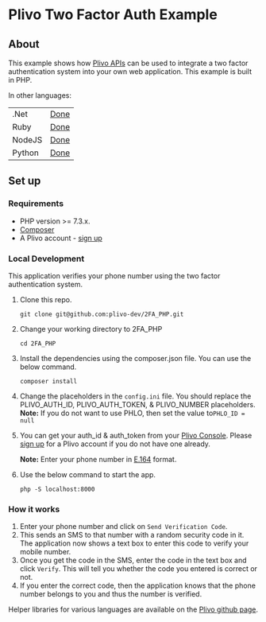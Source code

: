 Plivo Two Factor Auth Example
=======================================

## About

This example shows how [Plivo APIs](http://plivo.com/api) can be used to integrate a two factor authentication system into your own web application. This example is built in PHP.

In other languages:
<table>
   <tr>
      <td>.Net</td>
      <td><a href="https://github.com/plivo/2FA_Csharp">Done</a></td>
   </tr>
   <tr>
      <td>Ruby</td>
      <td><a href="https://github.com/plivo/2FA_SinatraApp">Done</a></td>
   </tr>
   <tr>
      <td>NodeJS</td>
      <td><a href="https://github.com/plivo/2FA_ExpressApp">Done</a></td>
   </tr>
   <tr>
      <td>Python</td>
      <td><a href="https://github.com/plivo/2FA_FlaskApp">Done</a></td>
   </tr>
</table>

## Set up

### Requirements

- PHP version >= 7.3.x.
- [Composer](https://getcomposer.org/)
- A Plivo account - [sign up](https://console.plivo.com/accounts/register/)

### Local Development

This application verifies your phone number using the two factor authentication system.

1. Clone this repo.
    ```shell
    git clone git@github.com:plivo-dev/2FA_PHP.git    
    ```
2. Change your working directory to 2FA_PHP
    ```shell
    cd 2FA_PHP
    ```
3. Install the dependencies using the composer.json file. You can use the below command.
    ```shell
    composer install
    ```
4. Change the placeholders in the `config.ini` file. You should replace the PLIVO_AUTH_ID, PLIVO_AUTH_TOKEN, & PLIVO_NUMBER placeholders.
   **Note:** If you do not want to use PHLO, then set the value to`PHLO_ID = null`
   
5. You can get your auth_id & auth_token from your [Plivo Console](http://console.plivo.com/). Please [sign up](https://console.plivo.com/accounts/register/) for a Plivo account if you do not have one already. 
    
    **Note:** Enter your phone number in [E.164](http://en.wikipedia.org/wiki/E.164) format. 
6. Use the below command to start the app. 
    ```shell
    php -S localhost:8000
    ```
### How it works
1. Enter your phone number and click on `Send Verification Code`. 
2. This sends an SMS to that number with a random security code in it. The application now shows a text box to enter this code to verify your mobile number. 
3. Once you get the code in the SMS, enter the code in the text box and click `Verify`. This will tell you whether the code you entered is correct or not. 
4. If you enter the correct code, then the application knows that the phone number belongs to you and thus the number is verified.

Helper libraries for various languages are available on the [Plivo github page](http://github.com/plivo).
